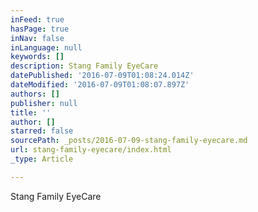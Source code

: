 ```yaml
---
inFeed: true
hasPage: true
inNav: false
inLanguage: null
keywords: []
description: Stang Family EyeCare
datePublished: '2016-07-09T01:08:24.014Z'
dateModified: '2016-07-09T01:08:07.897Z'
authors: []
publisher: null
title: ''
author: []
starred: false
sourcePath: _posts/2016-07-09-stang-family-eyecare.md
url: stang-family-eyecare/index.html
_type: Article

---
```

Stang Family EyeCare